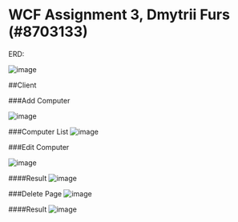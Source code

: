 # WCF Assignment 3, Dmytrii Furs (#8703133)

ERD:

![image](https://user-images.githubusercontent.com/45331164/205778014-279d9319-1799-4754-9ec5-c0621a534a0a.png)


##Client

###Add Computer

![image](https://user-images.githubusercontent.com/45331164/205836975-8734dcaf-9ff7-4025-b887-ce1f9ddbb4f6.png)

###Computer List
![image](https://user-images.githubusercontent.com/45331164/205837119-40456239-1350-4ffd-b655-1ba70f97c65f.png)

###Edit Computer

![image](https://user-images.githubusercontent.com/45331164/205837264-356f0206-7107-4b17-90d0-7fef9fc931cd.png)

####Result
![image](https://user-images.githubusercontent.com/45331164/205837325-7d77609c-2586-4678-9039-b42eb2baa716.png)

###Delete Page
![image](https://user-images.githubusercontent.com/45331164/205837363-9e688b4e-457c-4273-922e-5e5f47f852fd.png)

####Result
![image](https://user-images.githubusercontent.com/45331164/205837460-dee34258-e49f-48f1-875d-e31692f77db8.png)
